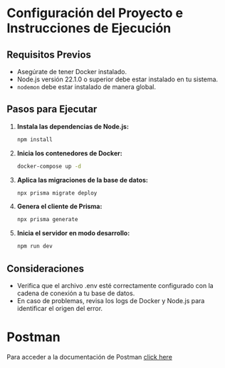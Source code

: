 # Configuración del Proyecto e Instrucciones de Ejecución

## Requisitos Previos

- Asegúrate de tener Docker instalado.
- Node.js versión 22.1.0 o superior debe estar instalado en tu sistema.
- `nodemon` debe estar instalado de manera global.

## Pasos para Ejecutar

1. **Instala las dependencias de Node.js:**

   ```bash
   npm install
   ```

2. **Inicia los contenedores de Docker:**

   ```bash
   docker-compose up -d
   ```

3. **Aplica las migraciones de la base de datos:**

   ```bash
   npx prisma migrate deploy
   ```

4. **Genera el cliente de Prisma:**

   ```bash
   npx prisma generate
   ```

5. **Inicia el servidor en modo desarrollo:**

   ```bash
   npm run dev
   ```

## Consideraciones

- Verifica que el archivo .env esté correctamente configurado con la cadena de conexión a tu base de datos.
- En caso de problemas, revisa los logs de Docker y Node.js para identificar el origen del error.

# Postman
Para acceder a la documentación de Postman [click here](https://documenter.getpostman.com/view/19546457/2sAXjRW9u1)